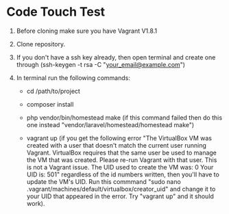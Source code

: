 # Code Touch Test

1) Before cloning make sure you have Vagrant V1.8.1

2) Clone repository.

3) If you don't have a ssh key already, then open terminal and create one through (ssh-keygen -t rsa -C "your_email@example.com")

4) In terminal run the following commands:
	
	- cd /path/to/project

	- composer install
	
	- php vendor/bin/homestead make (if this command failed then do this one instead "vendor/laravel/homestead/homestead make")
	
	- vagrant up (if you get the following error "The VirtualBox VM was created with a user that doesn't match the current user running Vagrant. VirtualBox requires that the same user be used to manage the VM that was created. Please re-run Vagrant with that user. This is not a Vagrant issue.
	The UID used to create the VM was: 0 Your UID is: 501" regardless of the id numbers written, then you'll have to update the VM's UID. Run this commmand "sudo nano .vagrant/machines/default/virtualbox/creator_uid" and change it to your UID that appeared in the error. Try "vagrant up" and it should work).
